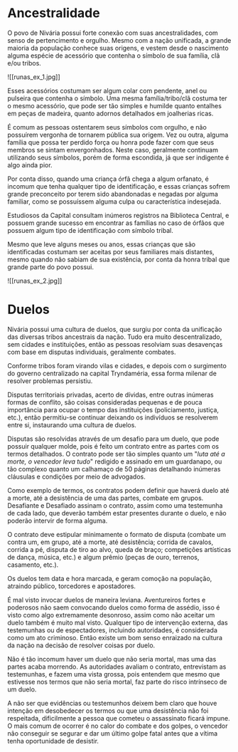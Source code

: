 
# Ancestralidade

O povo de Nivária possui forte conexão com suas ancestralidades, com senso de pertencimento e orgulho. Mesmo com a nação unificada, a grande maioria da população conhece suas origens, e vestem desde o nascimento alguma espécie de acessório que contenha o símbolo de sua família, clã e/ou tribos.

![[runas_ex_1.jpg]]

Esses acessórios costumam ser algum colar com pendente, anel ou pulseira que contenha o símbolo. Uma mesma família/tribo/clã costuma ter o mesmo acessório, que pode ser tão simples e humilde quanto entalhes em peças de madeira, quanto adornos detalhados em joalherias ricas.

É comum as pessoas ostentarem seus símbolos com orgulho, e não possuírem vergonha de tornarem pública sua origem. Vez ou outra, alguma família que possa ter perdido força ou honra pode fazer com que seus membros se sintam envergonhados. Neste caso, geralmente continuam utilizando seus símbolos, porém de forma escondida, já que ser indigente é algo ainda pior.

Por conta disso, quando uma criança órfã chega a algum orfanato, é incomum que tenha qualquer tipo de identificação, e essas crianças sofrem grande preconceito por terem sido abandonadas e negadas por alguma familiar, como se possuíssem alguma culpa ou característica indesejada.

Estudiosos da Capital consultam inúmeros registros na Biblioteca Central, e possuem grande sucesso em encontrar as famílias no caso de órfãos que possuem algum tipo de identificação com símbolo tribal.

Mesmo que leve alguns meses ou anos, essas crianças que são identificadas costumam ser aceitas por seus familiares mais distantes, mesmo quando não sabiam de sua existência, por conta da honra tribal que grande parte do povo possui.

![[runas_ex_2.jpg]]


# Duelos

Nivária possui uma cultura de duelos, que surgiu por conta da unificação das diversas tribos ancestrais da nação. Tudo era muito descentralizado, sem cidades e instituições, então as pessoas resolviam suas desavenças com base em disputas individuais, geralmente combates.

Conforme tribos foram virando vilas e cidades, e depois com o surgimento do governo centralizado na capital Tryndaméria, essa forma milenar de resolver problemas persistiu.

Disputas territoriais privadas, acerto de dívidas, entre outras inúmeras formas de conflito, são coisas consideradas pequenas e de pouca importância para ocupar o tempo das instituições (policiamento, justiça, etc.), então permitiu-se continuar deixando os indivíduos se resolverem entre si, instaurando uma cultura de duelos.

Disputas são resolvidas através de um desafio para um duelo, que pode possuir qualquer molde, pois é feito um contrato entre as partes com os termos detalhados. O contrato pode ser tão simples quanto um "*luta até a morte, o vencedor leva tudo*" redigido e assinado em um guardanapo, ou tão complexo quanto um calhamaço de 50 páginas detalhando inúmeras cláusulas e condições por meio de advogados.

Como exemplo de termos, os contratos podem definir que haverá duelo até a morte, até a desistência de uma das partes, combate em grupos. Desafiante e Desafiado assinam o contrato, assim como uma testemunha de cada lado, que deverão também estar presentes durante o duelo, e não poderão intervir de forma alguma.

O contrato deve estipular minimamente o formato de disputa (combate um contra um, em grupo, até a morte, até desistência; corrida de cavalos, corrida a pé, disputa de tiro ao alvo, queda de braço; competições artísticas de dança, música, etc.) e algum prêmio (peças de ouro, terrenos, casamento, etc.).

Os duelos tem data e hora marcada, e geram comoção na população, atraindo público, torcedores e apostadores.

É mal visto invocar duelos de maneira leviana. Aventureiros fortes e poderosos não saem convocando duelos como forma de assédio, isso é visto como algo extremamente desonroso, assim como não aceitar um duelo também é muito mal visto. Qualquer tipo de intervenção externa, das testemunhas ou de espectadores, incluindo autoridades, é considerada como um ato criminoso. Então existe um bom senso enraizado na cultura da nação na decisão de resolver coisas por duelo.

Não é tão incomum haver um duelo que não seria mortal, mas uma das partes acaba morrendo. As autoridades avaliam o contrato, entrevistam as testemunhas, e fazem uma vista grossa, pois entendem que mesmo que estivesse nos termos que não seria mortal, faz parte do risco intrínseco de um duelo.

A não ser que evidências ou testemunhos deixem bem claro que houve intenção em desobedecer os termos ou que uma desistência não foi respeitada, dificilmente a pessoa que cometeu o assassinato ficará impune. O mais comum de ocorrer é no calor do combate e dos golpes, o vencedor não conseguir se segurar e dar um último golpe fatal antes que a vítima tenha oportunidade de desistir.


